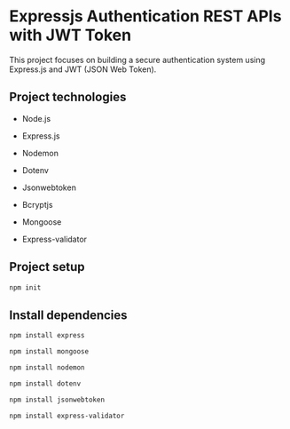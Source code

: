 # Expressjs Authentication REST APIs with JWT Token

This project focuses on building a secure authentication system using Express.js and JWT (JSON Web Token).

## Project technologies

- Node.js

- Express.js

- Nodemon

- Dotenv

- Jsonwebtoken

- Bcryptjs

- Mongoose

- Express-validator


## Project setup

```bash
npm init
```

## Install dependencies

```bash
npm install express
```

```bash
npm install mongoose
```

```bash
npm install nodemon
```

```bash
npm install dotenv
```

```bash
npm install jsonwebtoken
```

```bash
npm install express-validator
```